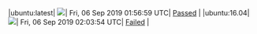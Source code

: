 |ubuntu:latest| ![](https://neilpang.github.io/acmetest/status/ubuntu-latest.svg?1567735019)| Fri, 06 Sep 2019 01:56:59 UTC| [Passed](https://github.com/Neilpang/acmetest/blob/master/logs/ubuntu-latest.out) |
|ubuntu:16.04| ![](https://neilpang.github.io/acmetest/status/ubuntu-16.04.svg?1567735434)| Fri, 06 Sep 2019 02:03:54 UTC| [Failed](https://github.com/Neilpang/acmetest/blob/master/logs/ubuntu-16.04.out) |
